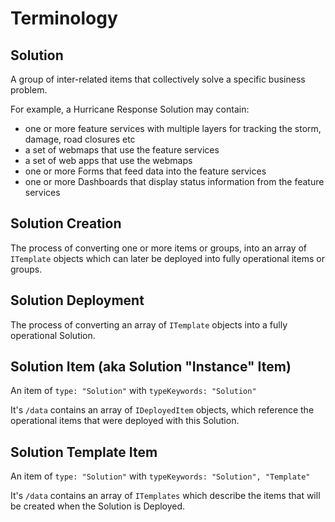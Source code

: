 # Terminology

## Solution 

A group of inter-related items that collectively solve a specific business problem. 

For example, a Hurricane Response Solution may contain:
- one or more feature services with multiple layers for tracking the storm, damage, road closures etc
- a set of webmaps that use the feature services
- a set of web apps that use the webmaps
- one or more Forms that feed data into the feature services
- one or more Dashboards that display status information from the feature services

## Solution Creation

The process of converting one or more items or groups, into an array of `ITemplate` objects which can later be deployed into fully operational items or groups.

## Solution Deployment

The process of converting an array of `ITemplate` objects into a fully operational Solution.


## Solution Item (aka Solution "Instance" Item)

An item of `type: "Solution"` with `typeKeywords: "Solution"`

It's `/data` contains an array of `IDeployedItem` objects, which reference the operational items that were deployed with this Solution.

## Solution Template Item

An item of `type: "Solution"` with `typeKeywords: "Solution", "Template"`

It's `/data` contains an array of `ITemplates` which describe the items that will be created when the Solution is Deployed.




